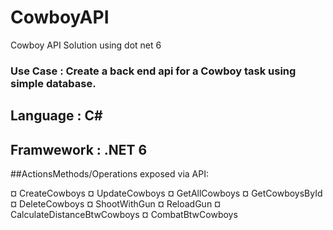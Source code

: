 # CowboyAPI
Cowboy API Solution using dot net 6


### Use Case : Create a back end api for a Cowboy task using simple database.



## Language : C#
## Framwework : .NET 6

##ActionsMethods/Operations exposed via API:

¤ CreateCowboys
¤ UpdateCowboys
¤ GetAllCowboys
¤ GetCowboysById
¤ DeleteCowboys
¤ ShootWithGun
¤ ReloadGun
¤ CalculateDistanceBtwCowboys
¤ CombatBtwCowboys
